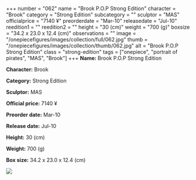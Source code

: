+++
number = "062"
name = "Brook P.O.P Strong Edition"
character = "Brook"
category = "Strong Edition"
subcategory = ""
sculptor = "MAS"
officialprice = "7140 ¥"
preorderdate = "Mar-10"
releasedate = "Jul-10"
reedition1 = ""
reedition2 = ""
height = "30 (cm)"
weight = "700 (g)"
boxsize = "34.2 x 23.0 x 12.4 (cm)"
observations = ""
image = "/onepiecefigures/images/collection/full/062.jpg"
thumb = "/onepiecefigures/images/collection/thumb/062.jpg"
alt = "Brook P.O.P Strong Edition"
class = "strong-edition"
tags = ["onepiece", "portrait of pirates", "MAS", "Brook"]
+++
**Name:** Brook P.O.P Strong Edition

**Character:** Brook

**Category:** Strong Edition 

**Sculptor:** MAS

**Official price:** 7140 ¥

**Preorder date:** Mar-10

**Release date:** Jul-10

**Height:** 30 (cm)

**Weight:** 700 (g)

**Box size:** 34.2 x 23.0 x 12.4 (cm)

<img src="/onepiecefigures/images/collection/thumb/062.jpg">